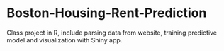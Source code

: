 # Boston-Housing-Rent-Prediction
Class project in R, include parsing data from website, training predictive model and visualization with Shiny app.
